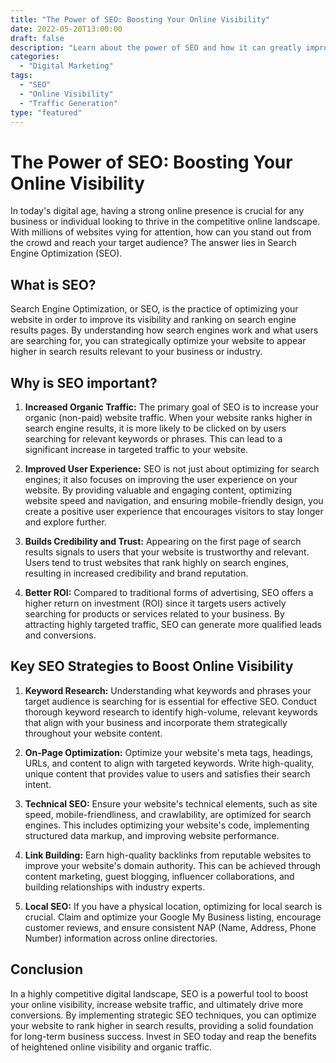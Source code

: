 ```yaml
---
title: "The Power of SEO: Boosting Your Online Visibility"
date: 2022-05-20T13:00:00
draft: false
description: "Learn about the power of SEO and how it can greatly improve your online visibility and drive more traffic to your website."
categories:
  - "Digital Marketing"
tags:
  - "SEO"
  - "Online Visibility"
  - "Traffic Generation"
type: "featured"
---
```


# The Power of SEO: Boosting Your Online Visibility

In today's digital age, having a strong online presence is crucial for any business or individual looking to thrive in the competitive online landscape. With millions of websites vying for attention, how can you stand out from the crowd and reach your target audience? The answer lies in Search Engine Optimization (SEO).

## What is SEO?

Search Engine Optimization, or SEO, is the practice of optimizing your website in order to improve its visibility and ranking on search engine results pages. By understanding how search engines work and what users are searching for, you can strategically optimize your website to appear higher in search results relevant to your business or industry.

## Why is SEO important?

1. **Increased Organic Traffic:** The primary goal of SEO is to increase your organic (non-paid) website traffic. When your website ranks higher in search engine results, it is more likely to be clicked on by users searching for relevant keywords or phrases. This can lead to a significant increase in targeted traffic to your website.

2. **Improved User Experience:** SEO is not just about optimizing for search engines; it also focuses on improving the user experience on your website. By providing valuable and engaging content, optimizing website speed and navigation, and ensuring mobile-friendly design, you create a positive user experience that encourages visitors to stay longer and explore further.

3. **Builds Credibility and Trust:** Appearing on the first page of search results signals to users that your website is trustworthy and relevant. Users tend to trust websites that rank highly on search engines, resulting in increased credibility and brand reputation.

4. **Better ROI:** Compared to traditional forms of advertising, SEO offers a higher return on investment (ROI) since it targets users actively searching for products or services related to your business. By attracting highly targeted traffic, SEO can generate more qualified leads and conversions.

## Key SEO Strategies to Boost Online Visibility

1. **Keyword Research:** Understanding what keywords and phrases your target audience is searching for is essential for effective SEO. Conduct thorough keyword research to identify high-volume, relevant keywords that align with your business and incorporate them strategically throughout your website content.

2. **On-Page Optimization:** Optimize your website's meta tags, headings, URLs, and content to align with targeted keywords. Write high-quality, unique content that provides value to users and satisfies their search intent.

3. **Technical SEO:** Ensure your website's technical elements, such as site speed, mobile-friendliness, and crawlability, are optimized for search engines. This includes optimizing your website's code, implementing structured data markup, and improving website performance.

4. **Link Building:** Earn high-quality backlinks from reputable websites to improve your website's domain authority. This can be achieved through content marketing, guest blogging, influencer collaborations, and building relationships with industry experts.

5. **Local SEO:** If you have a physical location, optimizing for local search is crucial. Claim and optimize your Google My Business listing, encourage customer reviews, and ensure consistent NAP (Name, Address, Phone Number) information across online directories.

## Conclusion

In a highly competitive digital landscape, SEO is a powerful tool to boost your online visibility, increase website traffic, and ultimately drive more conversions. By implementing strategic SEO techniques, you can optimize your website to rank higher in search results, providing a solid foundation for long-term business success. Invest in SEO today and reap the benefits of heightened online visibility and organic traffic.
